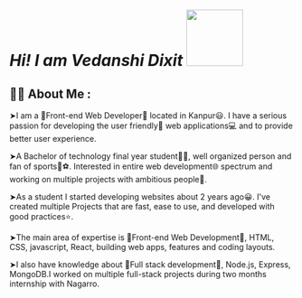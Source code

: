  # *Hi! I am Vedanshi Dixit*   <img src="https://media.giphy.com/media/C7o9DQBDU9WNLdacG1/giphy.gif" width="100"/>
 
  ## :woman_technologist: About Me :
  
➤I am a 🔺Front-end Web Developer🔻 located in Kanpur😃. I have a serious passion for developing the user friendly🤝 web applications💻 and to provide better user experience. 

➤A Bachelor of technology final year student👩‍🎓, well organized person and fan of sports🏏⚽️. Interested in entire web development🌐 spectrum and working on multiple projects with ambitious people🤝.

➤As a student I started developing websites about 2 years ago😀. I've created multiple Projects that are fast, ease to use, and developed with good practices⭐.

➤The main area of expertise is 🔺Front-end Web Development🔻, HTML, CSS, javascript, React, building web apps, features and coding layouts.

➤I also have knowledge about 🔺Full stack development🔻, Node.js, Express, MongoDB.I worked on multiple full-stack projects during two months internship with Nagarro.
